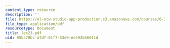 ```yaml
---
content_type: resource
description: ''
file: https://ol-ocw-studio-app-production.s3.amazonaws.com/courses/6-336j-introduction-to-numerical-simulation-sma-5211-fall-2003/85ba70bca7df01f753e0ece92b46011d_lec23.pdf
file_type: application/pdf
resourcetype: Document
title: lec23.pdf
uid: 85ba70bc-a7df-01f7-53e0-ece92b46011d
---
```

